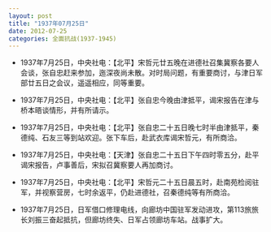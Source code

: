 ```yaml
---
layout: post
title: "1937年07月25日"
date: 2012-07-25
categories: 全面抗战(1937-1945)
---
```


<meta name="referrer" content="no-referrer" />

- 1937年7月25日，中央社电：【北平】宋哲元廿五晚在进德社召集冀察各要人会谈，张自忠赶来参加，迤深夜尚未散。对时局问题，有重要商讨，与津日军部廿五日之会议，遥遥相应，同等重要。 

- 1937年7月25日，中央社电：【北平】张自忠今晚由津抵平，谒宋报告在津与桥本晤谈情形，并有所请示。 

- 1937年7月25日，中央社电：【北平】张自忠二十五日晚七时半由津抵平，秦德纯、石友三等到站欢迎。张下车后，赴武衣库谒宋哲元，有所商洽。 

- 1937年7月25日，中央社电：【天津】张自忠二十五日下午四时零五分，赴平谒宋报告，卢事善后，宋拟召冀察要人再加商讨。 

- 1937年7月25日，中央社电：【北平】宋哲元二十五日晨五时，赴南苑检阅驻军，并视察营房，七时余返平，仍赴进德社，召秦德纯等有所商洽。 

- 1937年7月25日，日军借口修理电线，向廊坊中国驻军发动进攻，第113旅旅长刘振三奋起抵抗，但廊坊终失、日军占领廊坊车站。战事扩大。 

